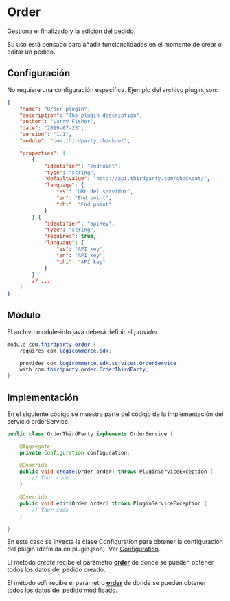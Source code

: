 # Order

Gestiona el finalizado y la edición del pedido.

Su uso está pensado para añadir funcionalidades en el momento de crear o editar un pedido.

## Configuración

No requiere una configuración específica. Ejemplo del archivo plugin.json:

```json
{
    "name": "Order plugin",
    "description": "The plugin description",
    "author": "Larry Fisher",
    "date": "2019-07-25",
    "version": "1.1",
    "module": "com.thirdparty.checkout",

    "properties": [
        {
            "identifier": "endPoint",
            "type": "string",
            "defaultValue": "http://api.thirdparty.com/checkout/",
            "language": {
                "es": "URL del servidor",
                "en": "End point",
                "chi": "End point"
            }
        },{
            "identifier": "apiKey",
            "type": "string",
            "required": true,
            "language": {
                "es": "API key",
                "en": "API key",
                "chi": "API key"
            }
        }
        // ...
    ]
}
```

## Módulo

El archivo module-info.java deberá definir el *provider*.

```java
module com.thirdparty.order {
    requires com.logicommerce.sdk;

    provides com.logicommerce.sdk.services.OrderService
    with com.thirdparty.order.OrderThirdParty;
}
```

## Implementación

En el siguiente código se muestra parte del código de la implementación del servicio orderService.

```java
public class OrderThirdParty implements OrderService {

    @Aggregate
    private Configuration configuration;

    @Override
    public void create(Order order) throws PluginServiceException {
        // Your code
    }
    
    @Override
    public void edit(Order order) throws PluginServiceException {
        // Your code
    }

}
```

En este caso se inyecta la clase Configuration para obtener la configuración del plugin (definida en plugin.json). Ver [Configuration](Configuration.md).

El método *create* recibe el parámetro **[order](../APIReference/Models/order/Order.md)** de donde se pueden obtener todos los datos del pedido creado.

El método *edit* recibe el parámetro **[order](../APIReference/Models/order/Order.md)** de donde se pueden obtener todos los datos del pedido modificado.
